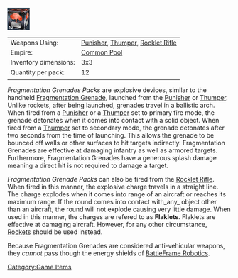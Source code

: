 ![](images/fragmentationgrenadepack.jpg "fragmentationgrenadepack.jpg")

|                       |                                                                                                                    |
| --------------------- | ------------------------------------------------------------------------------------------------------------------ |
| Weapons Using:        | [Punisher](Punisher.md), [Thumper](Thumper.md), [Rocklet Rifle](Rocklet_Rifle.md) |
| Empire:               | [Common Pool](Common_Pool.md)                                                                           |
| Inventory dimensions: | 3x3                                                                                                                |
| Quantity per pack:    | 12                                                                                                                 |
|                       |                                                                                                                    |

_Fragmentation Grenades Packs_ are explosive devices, similar to the
handheld [Fragmentation Grenade](Fragmentation_grenade.md),
launched from the [Punisher](Punisher.md) or
[Thumper](Thumper.md). Unlike rockets, after being launched,
grenades travel in a ballistic arch. When fired from a
[Punisher](Punisher.md) or a [Thumper](Thumper.md) set
to primary fire mode, the grenade detonates when it comes into contact
with a solid object. When fired from a [Thumper](Thumper.md) set
to secondary mode, the grenade detonates after two seconds from the time
of launching. This allows the grenade to be bounced off walls or other
surfaces to hit targets indirectly. Fragmentation Grenades are effective
at damaging infantry as well as armored targets. Furthermore,
Fragmentation Grenades have a generous splash damage meaning a direct
hit is not required to damage a target.

_Fragmentation Grenade Packs_ can also be fired from the [Rocklet
Rifle](Rocklet_Rifle.md). When fired in this manner, the
explosive charge travels in a straight line. The charge explodes when it
comes into range of an aircraft or reaches its maximum range. If the
round comes into contact with_any_ object other than an aircraft, the
round will not explode causing very little damage. When used in this
manner, the charges are refered to as **Flaklets**. Flaklets are
effective at damaging aircraft. However, for any other circumstance,
[Rockets](Rocket_Pod.md) should be used instead.

Because Fragmentation Grenades are considered anti-vehicular weapons,
they _cannot_ pass though the energy shields of [BattleFrame
Robotics](BattleFrame_Robotics.md).

[Category:Game Items](Category:Game_Items.md)
